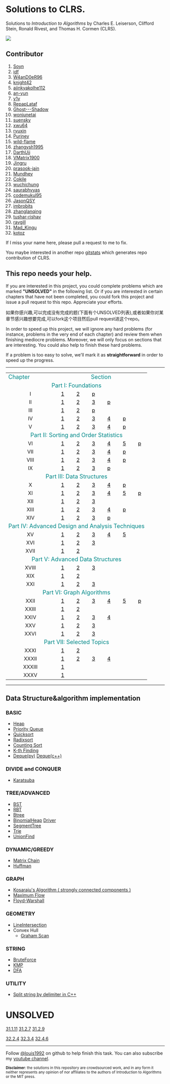 # Solutions to CLRS.
Solutions to *Introduction to Algorithms* by Charles E. Leiserson, Clifford Stein, Ronald Rivest, and Thomas H. Cormen (CLRS).

![](https://images-na.ssl-images-amazon.com/images/I/51n%2B3GEQvYL._SX433_BO1,204,203,200_.jpg)

## Contributor
1. [Soyn](https://github.com/Soyn)
2. [idf](https://github.com/idf)
3. [W4anD0eR96](https://github.com/W4anD0eR96)
4. [knight42](https://github.com/knight42)
5. [ajinkyakolhe112](https://github.com/ajinkyakolhe112)
6. [an-yun](https://github.com/an-yun)
7. [y1y](https://github.com/y1y)
8. [RepapLataf](https://github.com/RepapLataf)
9. [Ghost---Shadow](https://github.com/Ghost---Shadow)
10. [wonjunetai](https://github.com/wonjunetai)
11. [suensky](https://github.com/suensky)
12. [xwu64](https://github.com/xwu64)
13. [ryuxin](https://github.com/ryuxin)
14. [Puriney](https://github.com/Puriney)
15. [wild-flame](https://github.com/wild-flame)
16. [zhangysh1995](https://github.com/zhangysh1995)
17. [DarthUjj](https://github.com/DarthUjj)
18. [VMatrix1900](https://github.com/VMatrix1900)
19. [Jingru](https://github.com/Jingru)
20. [prasook-jain](https://github.com/prasook-jain)
21. [Mundhey](https://github.com/Mundhey)
22. [Cokile](https://github.com/Cokile)
23. [wuchichung](https://github.com/wuchichung)
24. [saurabhvyas](https://github.com/saurabhvyas)
25. [codemukul95](https://github.com/codemukul95)
26. [JasonQSY](https://github.com/JasonQSY)
27. [imbrobits](https://github.com/imbrobits)
28. [zhanglanqing](https://github.com/zhanglanqing)
29. [tushar-rishav](https://github.com/tushar-rishav)
30. [ravgill](https://github.com/ravgill)
31. [Mad_Kingu](https://github.com/Mad-Kingu)
32. [kotoz](https://github.com/Kottoz)

If I miss your name here, please pull a request to me to fix.

You maybe interested in another repo [gitstats](https://github.com/gzc/gitstats) which generates repo contribution of CLRS.

## This repo needs your help.
If you are interested in this project, you could complete problems which are marked **"UNSOLVED"** in the following list. Or if you are interested in certain chapters that have not been completed, you could fork this project and issue a pull request to this repo. Appreciate your efforts.

如果你感兴趣,可以完成没有完成的题(下面有个UNSOLVED列表),或者如果你对某章节感兴趣想要完成,可以fork这个项目然后pull request进这个repo。

In order to speed up this project, we will ignore any hard problems (for instance, problems in the very end of each chapter) and review them when finishing mediocre problems. Moreover, we will only focus on sections that are interesting. You could also help to finish these hard problems.

If a problem is too easy to solve, we'll mark it as **straightforward** in order to speed up the progress.

***

<table class="table table-bordered table-striped table-condensed">
    <tr>
        <td><font size="4px" color="#0x888888">Chapter</font></td>
	    <td align = "center" colspan='20' width = "100%"><font size="4px" color="#0x888888">Section</font></td>
    </tr>
    <tr> <td align = "center" colspan='20' width = "100%"><font size="4px" color="#0x888888">Part I: Foundations</font></td></tr>
       <tr>
    	<td align="center">I</td>
		<td align="center"><a href="./C01-The-Role-of-Algorithms-in-Computing/1.1.md"><font color="black">1</font></td>
		<td align="center"><a href="./C01-The-Role-of-Algorithms-in-Computing/1.2.md"><font color="black">2</font></td>
		<td align="center"><a href="./C01-The-Role-of-Algorithms-in-Computing/problem.md"><font color="black">p</font></td>
    </tr>
          <tr>
    	<td align="center">II</td>
		<td align="center"><a href="./C02-Getting-Started/2.1.md"><font color="black">1</font></td>
		<td align="center"><a href="./C02-Getting-Started/2.2.md"><font color="black">2</font></td>
		<td align="center"><a href="./C02-Getting-Started/2.3.md"><font color="black">3</font></td>
		<td align="center"><a href="./C02-Getting-Started/problem.md"><font color="black">p</font></td>
    </tr>
    <tr>
    	<td align="center">III</td>
		<td align="center"><a href="./C03-Growth-of-Functions/3.1.md"><font color="black">1</font></td>
		<td align="center"><a href="./C03-Growth-of-Functions/3.2.md"><font color="black">2</font></td>
		<td align="center"><a href="./C03-Growth-of-Functions/problem.md"><font color="black">p</font></td>
    </tr>
              <tr>
    	<td align="center">IV</td>
		<td align="center"><a href="./C04-Recurrences/4.1.md"><font color="black">1</font></td>
		<td align="center"><a href="./C04-Recurrences/4.2.md"><font color="black">2</font></td>
		<td align="center"><a href="./C04-Recurrences/4.3.md"><font color="black">3</font></td>
		<td align="center"><a href="./C04-Recurrences/4.4.md"><font color="black">4</font></td>
		<td align="center"><a href="./C04-Recurrences/problem.md"><font color="black">p</font></td>
    </tr>
    <tr>
    	<td align="center">V</td>
		<td align="center"><a href="./C05-Probabilistic-Analysis-and-Randomized-Algorithms/5.1.md"><font color="black">1</font></td>
		<td align="center"><a href="./C05-Probabilistic-Analysis-and-Randomized-Algorithms/5.2.md"><font color="black">2</font></td>
		<td align="center"><a href="./C05-Probabilistic-Analysis-and-Randomized-Algorithms/5.3.md"><font color="black">3</font></td>
		<td align="center"><a href="./C05-Probabilistic-Analysis-and-Randomized-Algorithms/5.4.md"><font color="black">4</font></td>
		<td align="center"><a href="./C05-Probabilistic-Analysis-and-Randomized-Algorithms/problem.md"><font color="black">p</font></td>
    </tr>
    <tr>
		<td align = "center" colspan='20' width = "100%"><font size="4px" color="#0x888888"> Part II: Sorting and Order Statistics</font></td>
    </tr>
    <tr>
    	<td align="center">VI</td>
		<td align="center"><a href="./C06-Heapsort/6.1.md"><font color="black">1</font></td>
		<td align="center"><a href="./C06-Heapsort/6.2.md"><font color="black">2</font></td>
		<td align="center"><a href="./C06-Heapsort/6.3.md"><font color="black">3</font></td>
		<td align="center"><a href="./C06-Heapsort/6.4.md"><font color="black">4</font></td>
		<td align="center"><a href="./C06-Heapsort/6.5.md"><font color="black">5</font></td>
		<td align="center"><a href="./C06-Heapsort/problem.md"><font color="black">p</font></td>
    </tr>
    <tr>
    	<td align="center">VII</td>
		<td align="center"><a href="./C07-Quicksort/7.1.md"><font color="black">1</font></td>
		<td align="center"><a href="./C07-Quicksort/7.2.md"><font color="black">2</font></td>
		<td align="center"><a href="./C07-Quicksort/7.3.md"><font color="black">3</font></td>
		<td align="center"><a href="./C07-Quicksort/7.4.md"><font color="black">4</font></td>
		<td align="center"><a href="./C07-Quicksort/problem.md"><font color="black">p</font></td>
    </tr>
    <tr>
    	<td align="center">VIII</td>
		<td align="center"><a href="./C08-Sorting-in-Linear-Time/8.1.md"><font color="black">1</font></td>
		<td align="center"><a href="./C08-Sorting-in-Linear-Time/8.2.md"><font color="black">2</font></td>
		<td align="center"><a href="./C08-Sorting-in-Linear-Time/8.3.md"><font color="black">3</font></td>
		<td align="center"><a href="./C08-Sorting-in-Linear-Time/8.4.md"><font color="black">4</font></td>
		<td align="center"><a href="./C08-Sorting-in-Linear-Time/problem.md"><font color="black">p</font></td>
    </tr>
    <tr>
    	<td align="center">IX</td>
		<td align="center"><a href="./C09-Medians-and-Order-Statistics/9.1.md"><font color="black">1</font></td>
		<td align="center"><a href="./C09-Medians-and-Order-Statistics/9.2.md"><font color="black">2</font></td>
		<td align="center"><a href="./C09-Medians-and-Order-Statistics/9.3.md"><font color="black">3</font></td>
		<td align="center"><a href="./C09-Medians-and-Order-Statistics/problem.md"><font color="black">p</font></td>
    </tr>
        <tr>
		<td align = "center" colspan='20' width = "100%"><font size="4px" color="#0x888888">Part III: Data Structures</font></td>
    </tr>
    <tr>
    	<td align="center">X</td>
		<td align="center"><a href="./C10-Elementary-Data-Structures/10.1.md"><font color="black">1</font></td>
		<td align="center"><a href="./C10-Elementary-Data-Structures/10.2.md"><font color="black">2</font></td>
		<td align="center"><a href="./C10-Elementary-Data-Structures/10.3.md"><font color="black">3</font></td>
		<td align="center"><a href="./C10-Elementary-Data-Structures/10.4.md"><font color="black">4</font></td>
		<td align="center"><a href="./C10-Elementary-Data-Structures/problem.md"><font color="black">p</font></td>
    </tr>
    <tr>
    	<td align="center">XI</td>
		<td align="center"><a href="./C11-Hash-Tables/11.1.md"><font color="black">1</font></td>
		<td align="center"><a href="./C11-Hash-Tables/11.2.md"><font color="black">2</font></td>
		<td align="center"><a href="./C11-Hash-Tables/11.3.md"><font color="black">3</font></td>
		<td align="center"><a href="./C11-Hash-Tables/11.4.md"><font color="black">4</font></td>
		<td align="center"><a href="./C11-Hash-Tables/11.5.md"><font color="black">5</font></td>
		<td align="center"><a href="./C11-Hash-Tables/problem.md"><font color="black">p</font></td>
    </tr>
            <tr>
    	<td align="center">XII</td>
		<td align="center"><a href="./C12-Binary-Search-Trees/12.1.md"><font color="black">1</font></td>
		<td align="center"><a href="./C12-Binary-Search-Trees/12.2.md"><font color="black">2</font></td>
		<td align="center"><a href="./C12-Binary-Search-Trees/12.3.md"><font color="black">3</font></td>
		</tr>
        <tr>
    	<td align="center">XIII</td>
		<td align="center"><a href="./C13-Red-Black-Trees/13.1.md"><font color="black">1</font></td>
		<td align="center"><a href="./C13-Red-Black-Trees/13.2.md"><font color="black">2</font></td>
		<td align="center"><a href="./C13-Red-Black-Trees/13.3.md"><font color="black">3</font></td>
		<td align="center"><a href="./C13-Red-Black-Trees/13.4.md"><font color="black">4</font></td>
		<td align="center"><a href="./C13-Red-Black-Trees/problem.md"><font color="black">p</font></td></tr>
		<tr>
    	<td align="center">XIV</td>
		<td align="center"><a href="./C14-Augmenting-Data-Structures/14.1.md"><font color="black">1</font></td>
		<td align="center"><a href="./C14-Augmenting-Data-Structures/14.2.md"><font color="black">2</font></td>
		<td align="center"><a href="./C14-Augmenting-Data-Structures/14.3.md"><font color="black">3</font></td>
		<td align="center"><a href="./C14-Augmenting-Data-Structures/problem.md"><font color="black">p</font></td>
		</tr>
	<tr>
	<td align = "center" colspan='20' width = "100%"><font size="4px" color="#0x888888">Part IV: Advanced Design and Analysis Techniques</font></td></tr>
	<tr>
    	<td align="center">XV</td>
		<td align="center"><a href="./C15-Dynamic-Programming/15.1.md"><font color="black">1</font></td>
		<td align="center"><a href="./C15-Dynamic-Programming/15.2.md"><font color="black">2</font></td>
		<td align="center"><a href="./C15-Dynamic-Programming/15.3.md"><font color="black">3</font></td>
		<td align="center"><a href="./C15-Dynamic-Programming/15.4.md"><font color="black">4</font></td>
		<td align="center"><a href="./C15-Dynamic-Programming/15.5.md"><font color="black">5</font></td>
		</tr>
	<tr>
    	<td align="center">XVI</td>
		<td align="center"><a href="./C16-Greedy-Algorithms/16.1.md"><font color="black">1</font></td>
		<td align="center"><a href="./C16-Greedy-Algorithms/16.2.md"><font color="black">2</font></td>
		<td align="center"><a href="./C16-Greedy-Algorithms/16.3.md"><font color="black">3</font></td>
		</tr>
	<tr>
    	<td align="center">XVII</td>
		<td align="center"><a href="./C17-Amortized-Analysis/17.1.md"><font color="black">1</font></td>
		<td align="center"><a href="./C17-Amortized-Analysis/17.2.md"><font color="black">2</font></td>
		</tr>
	<tr>
	<td align = "center" colspan='20' width = "100%"><font size="4px" color="#0x888888">Part V: Advanced Data Structures</font></td></tr>
	<tr>
    	<td align="center">XVIII</td>
		<td align="center"><a href="./C18-B-Trees/18.1.md"><font color="black">1</font></td>
		<td align="center"><a href="./C18-B-Trees/18.2.md"><font color="black">2</font></td>
		<td align="center"><a href="./C18-B-Trees/18.3.md"><font color="black">3</font></td>
		</tr>
		<tr>
    	<td align="center">XIX</td>
		<td align="center"><a href="./C19-Binomial-Heaps/19.1.md"><font color="black">1</font></td>
		<td align="center"><a href="./C19-Binomial-Heaps/19.2.md"><font color="black">2</font></td>
		</tr>
		<tr>
    	<td align="center">XXI</td>
		<td align="center"><a href="./C21-Data-Structures-for-Disjoint-Sets/21.1.md"><font color="black">1</font></td>
		<td align="center"><a href="./C21-Data-Structures-for-Disjoint-Sets/21.2.md"><font color="black">2</font></td>
		<td align="center"><a href="./C21-Data-Structures-for-Disjoint-Sets/21.3.md"><font color="black">3</font></td>
		</tr>
	<tr>
	<td align = "center" colspan='20' width = "100%"><font size="4px" color="#0x888888">Part VI: Graph Algorithms</font></td></tr>
		<tr>
    	<td align="center">XXII</td>
		<td align="center"><a href="./C22-Elementary-Graph-Algorithms/22.1.md"><font color="black">1</font></td>
		<td align="center"><a href="./C22-Elementary-Graph-Algorithms/22.2.md"><font color="black">2</font></td>
		<td align="center"><a href="./C22-Elementary-Graph-Algorithms/22.3.md"><font color="black">3</font></td>
		<td align="center"><a href="./C22-Elementary-Graph-Algorithms/22.4.md"><font color="black">4</font></td>
		<td align="center"><a href="./C22-Elementary-Graph-Algorithms/22.5.md"><font color="black">5</font></td>
		<td align="center"><a href="./C22-Elementary-Graph-Algorithms/problem.md"><font color="black">p</font></td>
		</tr>
		<tr>
    	<td align="center">XXIII</td>
		<td align="center"><a href="./C23-Minimum-Spanning-Trees/23.1.md"><font color="black">1</font></td>
		<td align="center"><a href="./C23-Minimum-Spanning-Trees/23.2.md"><font color="black">2</font></td>
		</tr>
		<tr>
    	<td align="center">XXIV</td>
		<td align="center"><a href="./C24-Single-Source-Shortest-Paths/24.1.md"><font color="black">1</font></td>
		<td align="center"><a href="./C24-Single-Source-Shortest-Paths/24.2.md"><font color="black">2</font></td>
		<td align="center"><a href="./C24-Single-Source-Shortest-Paths/24.3.md"><font color="black">3</font></td>
		<td align="center"><a href="./C24-Single-Source-Shortest-Paths/24.4.md"><font color="black">4</font></td>
		</tr>
		<tr>
    	<td align="center">XXV</td>
		<td align="center"><a href="./C25-All-Pairs-Shortest-Paths/25.1.md"><font color="black">1</font></td>
		<td align="center"><a href="./C25-All-Pairs-Shortest-Paths/25.2.md"><font color="black">2</font></td>
		<td align="center"><a href="./C25-All-Pairs-Shortest-Paths/25.3.md"><font color="black">3</font></td>
		</tr>
		<tr>
    	<td align="center">XXVI</td>
		<td align="center"><a href="./C26-Flow-networks/26.1.md"><font color="black">1</font></td>
		<td align="center"><a href="./C26-Flow-networks/26.2.md"><font color="black">2</font></td>
		<td align="center"><a href="./C26-Flow-networks/26.3.md"><font color="black">3</font></td>
		</tr>
		<tr>
	<td align = "center" colspan='20' width = "100%"><font size="4px" color="#0x888888">Part VII: Selected Topics</font></td></tr>
	<tr><td align="center">XXXI</td>
		<td align="center"><a href="./C31-Number-Theoretic-Algorithms/31.1.md"><font color="black">1</font></td>
		<td align="center"><a href="./C31-Number-Theoretic-Algorithms/31.2.md"><font color="black">2</font></td>
		</tr>
	<tr>
    	<td align="center">XXXII</td>
		<td align="center"><a href="./C32-String-Matching/32.1.md"><font color="black">1</font></td>
		<td align="center"><a href="./C32-String-Matching/32.2.md"><font color="black">2</font></td>
		<td align="center"><a href="./C32-String-Matching/32.3.md"><font color="black">3</font></td>
		<td align="center"><a href="./C32-String-Matching/32.4.md"><font color="black">4</font></td>
		</tr>
		<tr><td align="center">XXXIII</td>
		<td align="center"><a href="./C33-Computational-Geometry/33.1.md"><font color="black">1</font></td>
		</tr>
		<tr><td align="center">XXXV</td>
		<td align="center"><a href="./C35-Approximation-Algorithms/35.1.md"><font color="black">1</font></td>
		</tr>
</table>

***


## Data Structure&algorithm implementation

### BASIC
* [Heap](./C06-Heapsort/heap.cpp)
* [Priority Queue](./C06-Heapsort/p_queue.h)
* [Quicksort](./C07-Quicksort/quicksort.py)
* [Radixsort](./C08-Sorting-in-Linear-Time/exercise_code/radixSort.cpp)
* [Counting Sort](./C08-Sorting-in-Linear-Time/exercise_code/in_place_counting_sort.py)
* [K-th Finding](./C09-Medians-and-Order-Statistics/worst-case-linear-time.cpp)
* [Deque(py)](./C10-Elementary-Data-Structures/exercise_code/deque.py) [Deque(c++)](./C10-Elementary-Data-Structures/exercise_code/deque.cpp)

### DIVIDE and CONQUER
* [Karatsuba](./other/Karatsuba)


### TREE/ADVANCED
* [BST](./C12-Binary-Search-Trees/BSTree.h)
* [RBT](./C13-Red-Black-Trees/rbtree.cpp)
* [Btree](./C18-B-Trees/btree.cpp)
* [BinomialHeap](./C19-Binomial-Heaps/BinomialHeap.h)  [Driver](././C19-Binomial-Heaps/Main.cpp)
* [SegmentTree](./other/segmentTree.cpp)
* [Trie](./other/trie.cpp)
* [UnionFind](./C21-Data-Structures-for-Disjoint-Sets/uf.cpp)

### DYNAMIC/GREEDY
* [Matrix Chain](./C15-Dynamic-Programming/Matrix-chain-multiplication.c)
* [Huffman](./C16-Greedy-Algorithms/huffman)

### GRAPH
* [Kosaraju's Algorithm ( strongly connected components )](./C22-Elementary-Graph-Algorithms/elementary_graph_algo.py#L70)
* [Maximum Flow](./C26-Flow-networks/maxflow)
* [Floyd-Warshall](./C25-All-Pairs-Shortest-Paths/Floyd_Warshall.cpp)

### GEOMETRY
* [LineIntersection](./C33-Computational-Geometry/twoline.cpp)
* Convex Hull
  * [Graham Scan](./C33-Computational-Geometry/Graham_Scan.py)

### STRING
* [BruteForce](./C32-String-Matching/BF.c)
* [KMP](./C32-String-Matching/KMP.c)
* [DFA](./C32-String-Matching/FA.c)

### UTILITY
* [Split string by delimiter in C++](./other/stringSpilit.cpp)

# UNSOLVED

[31.1.11](./C31-Number-Theoretic-Algorithms/31.1.md#exercises-311-11)
[31.2.7](./C31-Number-Theoretic-Algorithms/31.2.md#exercises-312-7)
[31.2.9](./C31-Number-Theoretic-Algorithms/31.2.md#exercises-312-9)

[32.2.4](./C32-String-Matching/32.2.md#exercises-322-4)
[32.3.4](./C32-String-Matching/32.3.md#exercises-323-4-)
[32.4.6](./C32-String-Matching/32.4.md#exercises-324-6-)

***
Follow [@louis1992](https://github.com/gzc) on github to help finish this task.
You can also subscribe my [youtube channel](https://www.youtube.com/channel/UCAvvkYnRNyObcHzOCaVgSrQ).

<sub>**Disclaimer**: the solutions in this repository are crowdsourced work, and in any form it neither represents any opinion of nor affiliates to the authors of Introduction to Algorithms or the MIT press.<sub>
